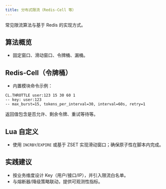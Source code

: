 ```yaml
---
title: 分布式限流（Redis-Cell 等）
---
```


常见限流算法与基于 Redis 的实现方式。

## 算法概览

- 固定窗口、滑动窗口、令牌桶、漏桶。

## Redis-Cell（令牌桶）

- 内置模块命令示例：
```text
CL.THROTTLE user:123 15 30 60 1
-- key: user:123
-- max_burst=15, tokens_per_interval=30, interval=60s, retry=1
```
返回值包含是否允许、剩余令牌、重试等待等。

## Lua 自定义

- 使用 `INCRBY`/`EXPIRE` 或基于 ZSET 实现滑动窗口；确保原子性在脚本内完成。

## 实践建议

- 按业务维度设计 Key（用户/接口/IP），并引入限流白名单。
- 与熔断器/降级策略联动，提供可观测性指标。

